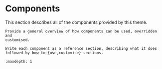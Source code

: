# Components

This section describes all of the components provided by this theme.

```{todo}
Provide a general overview of how components can be used, overridden and
customised.
```

```{todo}
Write each component as a reference section, describing what it does 
followed by how-to-{use,customise} sections.
```

```{toctree}
:maxdepth: 1
```
